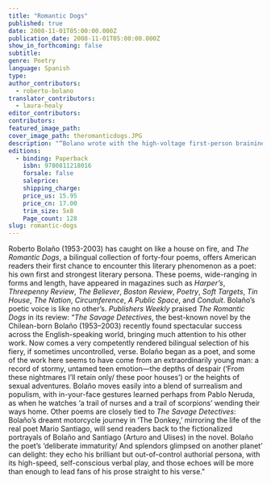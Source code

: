 ```yaml
---
title: "Romantic Dogs"
published: true
date: 2008-11-01T05:00:00.000Z
publication_date: 2008-11-01T05:00:00.000Z
show_in_forthcoming: false
subtitle:
genre: Poetry
language: Spanish
type:
author_contributors:
  - roberto-bolano
translator_contributors:
  - laura-healy
editor_contributors:
contributors:
featured_image_path:
cover_image_path: theromanticdogs.JPG
description: "“Bolano wrote with the high-voltage first-person braininess of a Saul Bellow and an extreme subversive vision of his own.” –Francisco Goldman, The New York Times Magazine "
editions:
  - binding: Paperback
    isbn: 9780811218016
    forsale: false
    saleprice:
    shipping_charge:
    price_us: 15.95
    price_cn: 17.00
    trim_size: 5x8
    Page_count: 128
slug: romantic-dogs
---
```


Roberto Bolaño (1953-2003) has caught on like a house on fire, and _The Romantic Dogs_, a bilingual collection of forty-four poems, offers American readers their first chance to encounter this literary phenomenon as a poet: his own first and strongest literary persona. These poems, wide-ranging in forms and length, have appeared in magazines such as _Harper’s_, _Threepenny Review_, _The Believer_, _Boston Review_, _Poetry_, _Soft Targets_, _Tin House_, _The Nation_, _Circumference_, _A Public Space_, and _Conduit_. Bolaño’s poetic voice is like no other’s. _Publishers Weekly_ praised _The Romantic Dogs_ in its review: “_The Savage Detectives_, the best-known novel by the Chilean-born Bolaño (1953–2003) recently found spectacular success across the English-speaking world, bringing much attention to his other work. Now comes a very competently rendered bilingual selection of his fiery, if sometimes uncontrolled, verse. Bolaño began as a poet, and some of the work here seems to have come from an extraordinarily young man: a record of stormy, untamed teen emotion—the depths of despair (‘From these nightmares I’ll retain only/ these poor houses’) or the heights of sexual adventures. Bolaño moves easily into a blend of surrealism and populism, with in-your-face gestures learned perhaps from Pablo Neruda, as when he watches ‘a trail of nurses and a trail of scorpions’ wending their ways home. Other poems are closely tied to _The Savage Detectives_: Bolaño’s dreamt motorcycle journey in ‘The Donkey,’ mirroring the life of the real poet Mario Santiago, will send readers back to the fictionalized portrayals of Bolaño and Santiago (Arturo and Ulises) in the novel. Bolaño the poet’s ‘deliberate immaturity/ And splendors glimpsed on another planet’ can delight: they echo his brilliant but out-of-control authorial persona, with its high-speed, self-conscious verbal play, and those echoes will be more than enough to lead fans of his prose straight to his verse."

